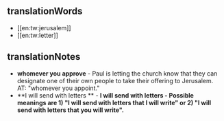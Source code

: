 ## translationWords

* [[en:tw:jerusalem]]
* [[en:tw:letter]]

## translationNotes

* **whomever you approve** - Paul is letting the church know that they can designate one of their own people to take their offering to Jerusalem. AT: "whomever you appoint."
* **I will send with letters ** - <b>I will send with letters <b>- Possible meanings are 1) "I will send with letters that I will write" or 2) "I will send with letters that you will write".
